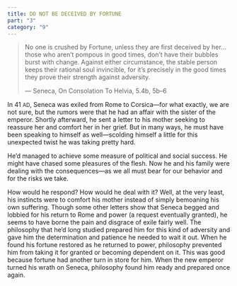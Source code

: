 ```yaml
---
title: DO NOT BE DECEIVED BY FORTUNE
part: "3"
category: "9"
---
```


> No one is crushed by Fortune, unless they are first deceived by her... those who aren’t pompous in good times, don’t have their bubbles burst with change. Against either circumstance, the stable person keeps their rational soul invincible, for it’s precisely in the good times they prove their strength against adversity.
>
> — Seneca, On Consolation To Helvia, 5.4b, 5b–6

In 41 <small>AD</small>, Seneca was exiled from Rome to Corsica—for what exactly, we are not sure, but the rumors were that he had an affair with the sister of the emperor. Shortly afterward, he sent a letter to his mother seeking to reassure her and comfort her in her grief. But in many ways, he must have been speaking to himself as well—scolding himself a little for this unexpected twist he was taking pretty hard.

He’d managed to achieve some measure of political and social success. He might have chased some pleasures of the flesh. Now he and his family were dealing with the consequences—as we all must bear for our behavior and for the risks we take.

How would he respond? How would he deal with it? Well, at the very least, his instincts were to comfort his mother instead of simply bemoaning his own suffering. Though some other letters show that Seneca begged and lobbied for his return to Rome and power (a request eventually granted), he seems to have borne the pain and disgrace of exile fairly well. The philosophy that he’d long studied prepared him for this kind of adversity and gave him the determination and patience he needed to wait it out. When he found his fortune restored as he returned to power, philosophy prevented him from taking it for granted or becoming dependent on it. This was good because fortune had another turn in store for him. When the new emperor turned his wrath on Seneca, philosophy found him ready and prepared once again.
